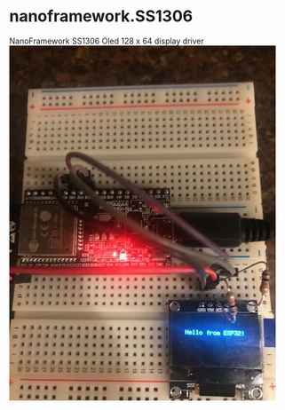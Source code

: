 # nanoframework.SS1306
NanoFramework  SS1306 Oled 128 x 64 display driver
![ScreenShot](https://github.com/Dweaver309/nanoframework.SS1306/blob/master/SS1306.jpg)
